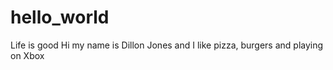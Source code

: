 # hello_world
Life is good
Hi my name is Dillon Jones and I like pizza, burgers and playing on Xbox
